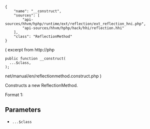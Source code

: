``` yamlmeta
{
    "name": "__construct",
    "sources": [
        "api-sources/hhvm/hphp/runtime/ext/reflection/ext_reflection_hni.php",
        "api-sources/hhvm/hphp/hack/hhi/reflection.hhi"
    ],
    "class": "ReflectionMethod"
}
```




( excerpt from http://php




``` Hack
public function __construct(
  ...$class,
);
```




net/manual/en/reflectionmethod.construct.php )




Constructs a new ReflectionMethod.




Format 1:




## Parameters




+ ` ...$class `
<!-- HHAPIDOC -->
